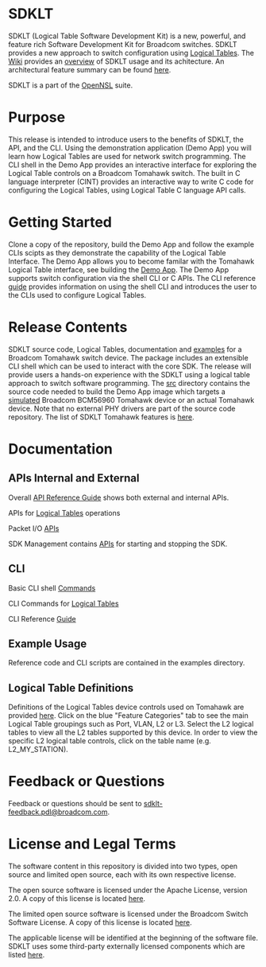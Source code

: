 # SDKLT
SDKLT (Logical Table Software Development Kit) is a new, powerful, and feature rich Software Development Kit for Broadcom switches. SDKLT provides a new approach to switch configuration using [Logical Tables](https://github.com/Broadcom-Network-Switching-Software/SDKLT/wiki/What-is-a-Logical-Table%3F).  The [Wiki](https://github.com/Broadcom-Network-Switching-Software/SDKLT/wiki) provides an [overview](https://github.com/Broadcom-Network-Switching-Software/SDKLT/wiki/Architecture-Overview) of SDKLT usage and its achitecture.  An architectural feature summary can be found [here](https://github.com/Broadcom-Network-Switching-Software/SDKLT/wiki/Architecture-Feature-Summary). 

SDKLT is a part of the [OpenNSL](https://github.com/Broadcom-Network-Switching-Software/OpenNSL-Tool-Suite) suite.

# Purpose
This release is intended to introduce users to the benefits of SDKLT, the API, and the CLI. Using the demonstration application (Demo App) you will learn how Logical Tables are used for network switch programming.  The CLI shell in the Demo App provides an interactive interface for exploring the Logical Table controls on a Broadcom Tomahawk switch.  The built in C language interpreter (CINT) provides an interactive way to write C code for configuring the Logical Tables, using Logical Table C language API calls.

# Getting Started
Clone a copy of the repository, build the Demo App and follow the example CLIs scipts as they demonstrate the capability of the Logical Table Interface.  The Demo App allows you to become familar with the Tomahawk Logical Table interface, see building the [Demo App](https://github.com/Broadcom-Network-Switching-Software/SDKLT/wiki/Building-the-Demo-App).  The Demo App supports switch configuration via the shell CLI or C APIs.  The CLI reference [guide](https://broadcom-network-switching-software.github.io/CLI_Reference/) provides information on using the shell CLI and introduces the user to the CLIs used to configure Logical Tables. 

# Release Contents
SDKLT source code, Logical Tables, documentation and [examples](https://github.com/Broadcom-Network-Switching-Software/SDKLT/tree/master/examples/bcm56960_a0) for a Broadcom Tomahawk switch device.
The package includes an extensible CLI shell which can be used to interact with the core SDK.
The release will provide users a hands-on experience with the SDKLT using a logical table approach to switch software programming.  The [src](https://github.com/Broadcom-Network-Switching-Software/SDKLT/tree/master/src) directory contains the source code needed to build the Demo App image which targets a [simulated](https://github.com/Broadcom-Network-Switching-Software/SDKLT/wiki/XGSSIM) Broadcom BCM56960 Tomahawk device or an actual Tomahawk device.  Note that no external PHY drivers are part of the source code repository.
The list of SDKLT Tomahawk features is [here](https://github.com/Broadcom-Network-Switching-Software/SDKLT/wiki/Tomahawk-Feature-List).

# Documentation

## APIs Internal and External
Overall [API Reference Guide](https://broadcom-network-switching-software.github.io/Documentation/doc/html/index.html) shows both external and internal APIs.

APIs for [Logical Tables](https://broadcom-network-switching-software.github.io/Documentation/bcmlt/html/index.html) operations

Packet I/O [APIs](https://broadcom-network-switching-software.github.io/Documentation/bcmpkt/html/index.html)

SDK Management contains [APIs](https://broadcom-network-switching-software.github.io/Documentation/bcmmgmt/html/index.html) for starting and stopping the SDK.

## CLI
Basic CLI shell [Commands](https://broadcom-network-switching-software.github.io/Documentation/bcma/html/bcma_clicmd.html)

CLI Commands for [Logical Tables](https://broadcom-network-switching-software.github.io/Documentation/bcma/html/bcma_bcmltcmd.html)

CLI Reference [Guide](https://broadcom-network-switching-software.github.io/CLI_Reference/)

## Example Usage
Reference code and CLI scripts are contained in the examples directory.   

## Logical Table Definitions
Definitions of the Logical Tables device controls used on Tomahawk are provided [here](https://broadcom-network-switching-software.github.io/Logical_Table_Documentation_Guide/).  Click on the blue "Feature Categories" tab to see the main Logical Table groupings such as Port, VLAN, L2 or L3.  Select the L2 logical tables to view all the L2 tables supported by this device.  In order to view the specific L2 logical table controls, click on the table name (e.g. L2_MY_STATION).

# Feedback or Questions
Feedback or questions should be sent to sdklt-feedback.pdl@broadcom.com.

# License and Legal Terms
The software content in this repository is divided into two types, open source and limited open source, each with its own respective license.

The open source software is licensed under the Apache License, version 2.0. A copy of this license is located [here](https://github.com/Broadcom-Network-Switching-Software/SDKLT/blob/master/Legal/Apache2_license).

The limited open source software is licensed under the Broadcom Switch Software License. A copy of this license is located [here](https://github.com/Broadcom-Network-Switching-Software/SDKLT/blob/master/Legal/Broadcom_Switch_Software_license).

The applicable license will be identified at the beginning of the software file.
SDKLT uses some third-party externally licensed components which are listed [here](https://github.com/Broadcom-Network-Switching-Software/SDKLT/wiki/Third-Party-Software-Licenses).
